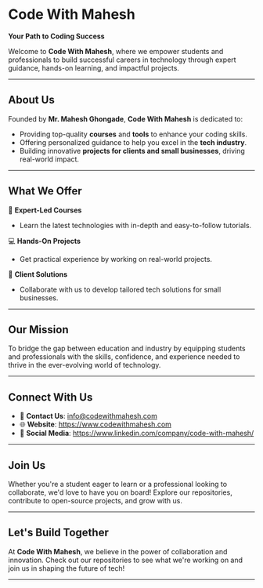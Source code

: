 # **Code With Mahesh**  
**Your Path to Coding Success**  

Welcome to **Code With Mahesh**, where we empower students and professionals to build successful careers in technology through expert guidance, hands-on learning, and impactful projects.  

---

## **About Us**  
Founded by **Mr. Mahesh Ghongade**, **Code With Mahesh** is dedicated to:  
- Providing top-quality **courses** and **tools** to enhance your coding skills.  
- Offering personalized guidance to help you excel in the **tech industry**.  
- Building innovative **projects for clients and small businesses**, driving real-world impact.  

---

## **What We Offer**  
🌟 **Expert-Led Courses**  
- Learn the latest technologies with in-depth and easy-to-follow tutorials.  

💻 **Hands-On Projects**  
- Get practical experience by working on real-world projects.  

🤝 **Client Solutions**  
- Collaborate with us to develop tailored tech solutions for small businesses.  

---

## **Our Mission**  
To bridge the gap between education and industry by equipping students and professionals with the skills, confidence, and experience needed to thrive in the ever-evolving world of technology.  

---

## **Connect With Us**  
- 📧 **Contact Us**:  info@codewithmahesh.com 
- 🌐 **Website**: https://www.codewithmahesh.com  
- 📱 **Social Media**: https://www.linkedin.com/company/code-with-mahesh/ 

---

## **Join Us**  
Whether you're a student eager to learn or a professional looking to collaborate, we'd love to have you on board! Explore our repositories, contribute to open-source projects, and grow with us.  

---

## **Let's Build Together**  
At **Code With Mahesh**, we believe in the power of collaboration and innovation. Check out our repositories to see what we're working on and join us in shaping the future of tech!  

---  
